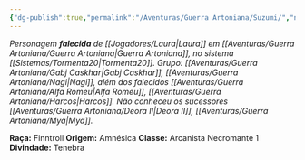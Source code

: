 ```yaml
---
{"dg-publish":true,"permalink":"/Aventuras/Guerra Artoniana/Suzumi/","noteIcon":"","created":"2025-10-13T17:42:13.182-03:00"}
---
```


*Personagem **falecida** de [[Jogadores/Laura\|Laura]] em [[Aventuras/Guerra Artoniana/Guerra Artoniana\|Guerra Artoniana]], no sistema [[Sistemas/Tormenta20\|Tormenta20]].*
*Grupo:  [[Aventuras/Guerra Artoniana/Gabj Caskhar\|Gabj Caskhar]], [[Aventuras/Guerra Artoniana/Nagi\|Nagi]], além dos falecidos [[Aventuras/Guerra Artoniana/Alfa Romeu\|Alfa Romeu]], [[Aventuras/Guerra Artoniana/Harcos\|Harcos]].
Não conheceu os sucessores [[Aventuras/Guerra Artoniana/Deora II\|Deora II]], [[Aventuras/Guerra Artoniana/Mya\|Mya]].*

**Raça:** Finntroll
**Origem:** Amnésica
**Classe:** Arcanista Necromante 1
**Divindade:** Tenebra